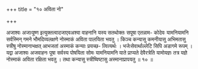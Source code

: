 +++
title = "१० अविता नो"

+++

अजाश्वः अजाःपूष्ण इत्युक्तत्वादजाएवअश्वा वाहनानि यस्य सतथोक्तः सपूषा एतन्नाम- कोदेवः यामनियामनि सर्वस्मिन् गमने भौमदिव्यलक्षणे नोस्माकं अविता पालयिता भवतु । किञ्च कन्यासु कमनीयासु अभिमतासु स्त्रीषु नोस्मानाभक्षत् आभजतां अस्माकं कन्याः प्रयच्छ- त्वित्यर्थः । भजेःसेवार्थाल्लेटि सिपि अडागमे रूपम् । यद्वा अजाश्वः अजवाहनः पूषा सर्वस्य पोषयिता सोमः यामनियामनि याते प्राप्यते देवैरत्रेति यामोयज्ञः तत्र यज्ञे नोस्माकं अविता रक्षिता भवतु । तथा कन्यासु स्त्रीष्विष्टासु अस्मानाप्रापयतु ॥ १० ॥